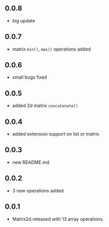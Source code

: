 ## 0.0.8

+ big update

## 0.0.7

+ matrix `min()`, `max()` operations added

## 0.0.6

+ small bugs fixed

## 0.0.5

+ added  2d matrix `concatenate()`

## 0.0.4

+ added extension support on list or matrix

## 0.0.3

+ new README.md

## 0.0.2

+ 3 new operations added

## 0.0.1

+ Matrix2d released with 13 array operations.
